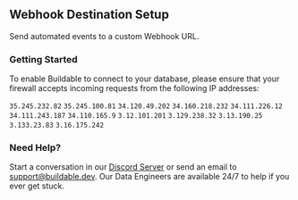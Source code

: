 ## Webhook Destination Setup

Send automated events to a custom Webhook URL.

### Getting Started

To enable Buildable to connect to your database, please ensure that your firewall accepts incoming requests from the following IP addresses:

`35.245.232.82`
`35.245.100.81`
`34.120.49.202`
`34.160.218.232`
`34.111.226.12`
`34.111.243.187` 
`34.110.165.9`
`3.12.101.201`
`3.129.238.32`
`3.13.190.25`
`3.133.23.83`
`3.16.175.242`

### Need Help?

Start a conversation in our [Discord Server](https://discord.com/invite/47AJ42Wzys) or send an email to [support@buildable.dev](mailto:https://discord.com/invite/47AJ42Wzys). Our Data Engineers are available 24/7 to help if you ever get stuck.